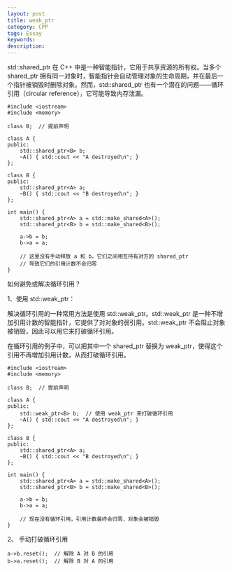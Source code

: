 ```yaml
---
layout: post
title: weak_ptr
category: CPP
tags: Essay
keywords: 
description: 
---
```


std::shared_ptr 在 C++ 中是一种智能指针，它用于共享资源的所有权。当多个 shared_ptr 拥有同一对象时，智能指针会自动管理对象的生命周期，并在最后一个指针被销毁时删除对象。然而，std::shared_ptr 也有一个潜在的问题——循环引用（circular reference），它可能导致内存泄漏。
```
#include <iostream>
#include <memory>

class B;  // 提前声明

class A {
public:
    std::shared_ptr<B> b;
    ~A() { std::cout << "A destroyed\n"; }
};

class B {
public:
    std::shared_ptr<A> a;
    ~B() { std::cout << "B destroyed\n"; }
};

int main() {
    std::shared_ptr<A> a = std::make_shared<A>();
    std::shared_ptr<B> b = std::make_shared<B>();

    a->b = b;
    b->a = a;

    // 这里没有手动释放 a 和 b，它们之间相互持有对方的 shared_ptr
    // 导致它们的引用计数不会归零
}
```
如何避免或解决循环引用？

1、使用 std::weak_ptr：

解决循环引用的一种常用方法是使用 std::weak_ptr。std::weak_ptr 是一种不增加引用计数的智能指针，它提供了对对象的弱引用。std::weak_ptr 不会阻止对象被销毁，因此可以用它来打破循环引用。

在循环引用的例子中，可以把其中一个 shared_ptr 替换为 weak_ptr，使得这个引用不再增加引用计数，从而打破循环引用。
```
#include <iostream>
#include <memory>

class B;  // 提前声明

class A {
public:
    std::weak_ptr<B> b;  // 使用 weak_ptr 来打破循环引用
    ~A() { std::cout << "A destroyed\n"; }
};

class B {
public:
    std::shared_ptr<A> a;
    ~B() { std::cout << "B destroyed\n"; }
};

int main() {
    std::shared_ptr<A> a = std::make_shared<A>();
    std::shared_ptr<B> b = std::make_shared<B>();

    a->b = b;
    b->a = a;

    // 现在没有循环引用，引用计数最终会归零，对象会被销毁
}
```
2、 手动打破循环引用
```
a->b.reset();  // 解除 A 对 B 的引用
b->a.reset();  // 解除 B 对 A 的引用
```
